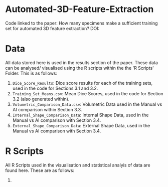 # Automated-3D-Feature-Extraction
Code linked to the paper: How many specimens make a sufficient training set for automated 3D feature extraction? DOI:

# Data 
All data stored here is used in the results section of the paper. These data can be analysed/ visualised using the R scripts within the the 'R Scripts' Folder. This is as follows:

1. `Dice_Score_Results`: Dice score results for each of the training sets, used in the code for Sections 3.1 and 3.2.
2. `Training_Set_Means.csv`: Mean Dice Scores, used in the code for Section 3.2 (also generated within).
3. `Volumetric_Comparison_Data.csv`: Volumetric Data used in the Manual vs AI comparison within Section 3.3. 
4. `Internal_Shape_Comparison_Data`: Internal Shape Data, used in the Manual vs AI comparison with Section 3.4.
5. `External_Shape_Comparison_Data`: External Shape Data, used in the Manual vs AI comparison with Section 3.4.

# R Scripts 
All R Scripts used in the visualisation and statistical analyis of data are found here. These are as follows: 

1. 
